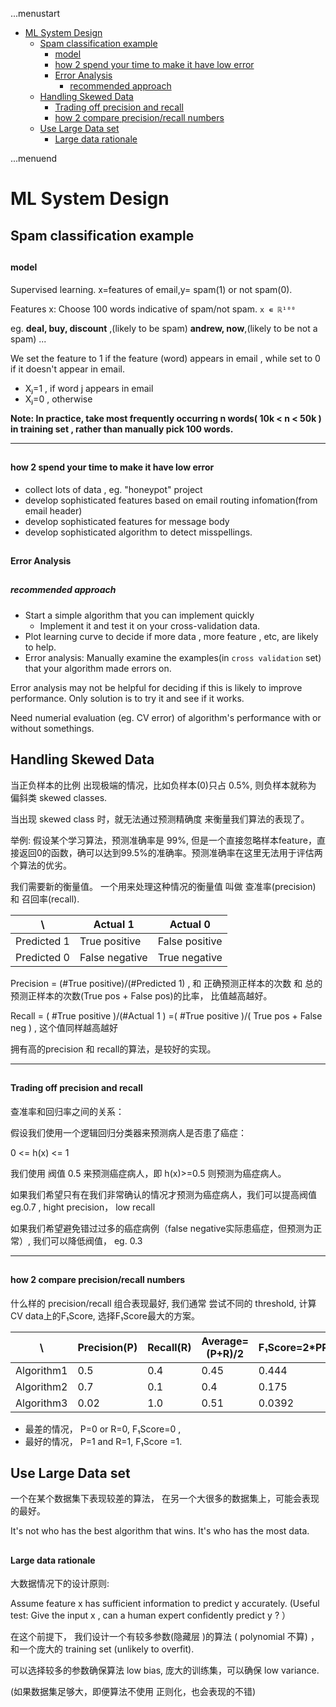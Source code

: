 ...menustart

 - [ML System Design](#0f37957d7f1f5bd5de2a41d8bc2c1d8f)
     - [Spam classification example](#fdd8a248b4498925961eda78672dd490)
         - [model](#20f35e630daf44dbfa4c3f68f5399d8c)
         - [how 2 spend your time to make it have low error](#c568e952b628d68476fe579f33a608ce)
         - [Error Analysis](#7f9ed9579be60a55e194a10a58934676)
             - [recommended approach](#0c43ce66674fab970f4745cc51f5a08d)
     - [Handling Skewed Data](#3b463e85a6fc1768653d6f94ebeec03a)
         - [Trading off precision and recall](#81b1eb7e22f3395b2655f25e9b8af855)
         - [how 2 compare precision/recall numbers](#442c265b01ce99095ce64d12ca75ebc7)
     - [Use Large Data set](#427c5bfcdec0cf350cba5548fb1e4ef1)
         - [Large data rationale](#f0668a5d4294962318ee1112e57e8108)

...menuend


<h2 id="0f37957d7f1f5bd5de2a41d8bc2c1d8f"></h2>


# ML System Design

<h2 id="fdd8a248b4498925961eda78672dd490"></h2>


## Spam classification example

<h2 id="20f35e630daf44dbfa4c3f68f5399d8c"></h2>


#### model

Supervised learning. x=features of email,y= spam(1) or not spam(0).

Features x: Choose 100 words indicative of spam/not spam. `x ∊ ℝ¹⁰⁰`

eg. **deal, buy, discount** ,(likely to be spam) **andrew, now**,(likely to be not a spam) ...

We set the feature to 1 if the feature (word) appears in email , while set to 0 if it doesn't appear in email.

 - Xⱼ=1 , if word j appears in email
 - Xⱼ=0 , otherwise

**Note: In practice, take most frequently occurring n words( 10k < n < 50k ) in training set , rather than manually pick 100 words.**

---

<h2 id="c568e952b628d68476fe579f33a608ce"></h2>


#### how 2 spend your time to make it have low error

 - collect lots of data , eg. "honeypot" project
 - develop sophisticated features based on email routing infomation(from email header)
 - develop sophisticated features for message body
 - develop sophisticated algorithm to detect misspellings.


<h2 id="7f9ed9579be60a55e194a10a58934676"></h2>


#### Error Analysis

<h2 id="0c43ce66674fab970f4745cc51f5a08d"></h2>


##### recommended approach

- Start a simple algorithm that you can implement quickly
  - Implement it and test it on your cross-validation data.
- Plot learning curve to decide if more data , more feature , etc, are likely to help.
- Error analysis: Manually examine the examples(in `cross validation` set) that your algorithm made errors on.
 
Error analysis may not be helpful for deciding if this is likely to improve performance. Only solution is to try it and see if it works.

Need numerial evaluation (eg. CV error) of algorithm's performance with or without somethings.

<h2 id="3b463e85a6fc1768653d6f94ebeec03a"></h2>


## Handling Skewed Data

当正负样本的比例 出现极端的情况，比如负样本(0)只占 0.5%, 则负样本就称为 偏斜类 skewed classes.

当出现 skewed class 时，就无法通过预测精确度 来衡量我们算法的表现了。

举例: 假设某个学习算法，预测准确率是 99%, 但是一个直接忽略样本feature，直接返回0的函数，确可以达到99.5%的准确率。预测准确率在这里无法用于评估两个算法的优劣。

我们需要新的衡量值。 一个用来处理这种情况的衡量值 叫做 查准率(precision) 和 召回率(recall).  

  \ | Actual 1 | Actual 0
---|---|---
Predicted 1 | True positive | False positive 
Predicted 0 | False negative | True negative

Precision = (#True positive)/(#Predicted 1)  , 和 正确预测正样本的次数 和 总的预测正样本的次数(True pos + False pos)的比率， 比值越高越好。

Recall = ( #True positive )/(#Actual 1 ) =( #True positive )/( True pos + False neg ) , 这个值同样越高越好

拥有高的precision 和 recall的算法，是较好的实现。

---

<h2 id="81b1eb7e22f3395b2655f25e9b8af855"></h2>


#### Trading off precision and recall

查准率和回归率之间的关系：

假设我们使用一个逻辑回归分类器来预测病人是否患了癌症：

0 <= h(x) <= 1

我们使用 阀值 0.5 来预测癌症病人，即 h(x)>=0.5 则预测为癌症病人。

如果我们希望只有在我们非常确认的情况才预测为癌症病人，我们可以提高阀值 eg.0.7 , hight precision， low recall

如果我们希望避免错过过多的癌症病例（false negative实际患癌症，但预测为正常）, 我们可以降低阀值， eg. 0.3

---

<h2 id="442c265b01ce99095ce64d12ca75ebc7"></h2>


#### how 2 compare precision/recall numbers

什么样的 precision/recall 组合表现最好, 我们通常 尝试不同的 threshold, 计算 CV data上的F₁Score, 选择F₁Score最大的方案。

\  |Precision(P)|Recall(R)|Average=(P+R)/2|F₁Score=2*PR/(P+R)
---|---|---|---|---
Algorithm1 | 0.5 | 0.4  |0.45|0.444
Algorithm2 | 0.7 | 0.1  |0.4|0.175
Algorithm3 | 0.02 | 1.0 |0.51|0.0392

 - 最差的情况， P=0 or R=0, F₁Score=0 ,
 - 最好的情况， P=1 and R=1, F₁Score =1.


 
<h2 id="427c5bfcdec0cf350cba5548fb1e4ef1"></h2>


## Use Large Data set

一个在某个数据集下表现较差的算法， 在另一个大很多的数据集上，可能会表现的最好。

It's not who has the best algorithm that wins. It's who has the most data.


<h2 id="f0668a5d4294962318ee1112e57e8108"></h2>


#### Large data rationale

大数据情况下的设计原则:

Assume feature x  has sufficient information to predict y accurately. (Useful test: Give the input x , can a human expert confidently predict y ? ）

在这个前提下， 我们设计一个有较多参数(隐藏层 )的算法 ( polynomial 不算) ， 和一个庞大的 training set (unlikely to overfit). 

可以选择较多的参数确保算法 low bias, 庞大的训练集，可以确保 low variance.

(如果数据集足够大，即便算法不使用 正则化，也会表现的不错)


 
